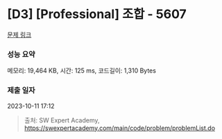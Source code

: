 # [D3] [Professional] 조합 - 5607 

[문제 링크](https://swexpertacademy.com/main/code/problem/problemDetail.do?contestProbId=AWXGKdbqczEDFAUo) 

### 성능 요약

메모리: 19,464 KB, 시간: 125 ms, 코드길이: 1,310 Bytes

### 제출 일자

2023-10-11 17:12



> 출처: SW Expert Academy, https://swexpertacademy.com/main/code/problem/problemList.do